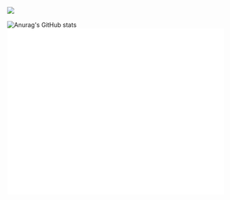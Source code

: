![](https://pbs.twimg.com/profile_banners/1373205972844433410/1705840524/1080x360)

![Anurag's GitHub stats](https://github-readme-stats.vercel.app/api?username=teramotl&show_icons=true&theme=tokyonight)
<picture>
  <img src="/github-metrics.svg" alt="Metrics">
</picture>
